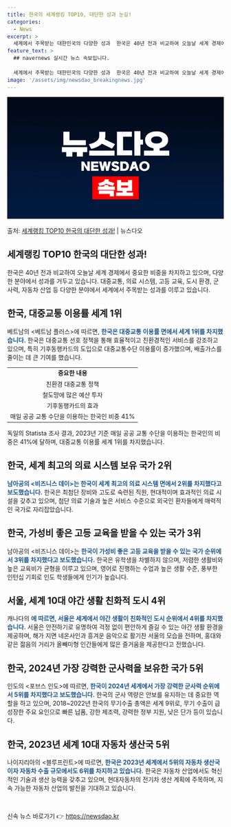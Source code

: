 ```yaml
---
title: 한국의 세계랭킹 TOP10, 대단한 성과 눈길!
categories:
  - News
excerpt: >
  세계에서 주목받는 대한민국의 다양한 성과  한국은 40년 전과 비교하여 오늘날 세계 경제에서 중요한 비중을 …
feature_text: >
  ## navernews 실시간 뉴스 속보입니다.

  세계에서 주목받는 대한민국의 다양한 성과  한국은 40년 전과 비교하여 오늘날 세계 경제에서 중요한 비중을 …
image: '/assets/img/newsdao_breakingnews.jpg'
---
```


![뉴스다오 속보](/assets/img/newsdao_breakingnews.jpg)

<p>출처: <a href="https://newsdao.kr/4184" rel="dofollow">세계랭킹 TOP10 한국의 대단한 성과!</a> | 뉴스다오</p>

<h2 data-ke-size="size26">세계랭킹 TOP10 한국의 대단한 성과!</h2>
<p data-ke-size="size16">한국은 40년 전과 비교하여 오늘날 세계 경제에서 중요한 비중을 차지하고 있으며, 다양한 분야에서 성과를 거두고 있습니다. 대중교통, 의료 시스템, 고등 교육, 도시 환경, 군사력, 자동차 산업 등 다양한 분야에서 세계에서 주목받는 성과를 이루고 있습니다.</p>
<h2 data-ke-size="size26">한국, 대중교통 이용률 세계 1위</h2>
<p data-ke-size="size16">베트남의 <베트남 플러스>에 따르면, <b><span style="color: #1a5490;">한국은 대중교통 이용률 면에서 세계 1위를 차지했습니다.</span></b> 한국은 대중교통 선호 정책을 통해 효율적이고 친환경적인 서비스를 강조하고 있으며, 특히 기후동행카드의 도입으로 대중교통수단 이용률이 증가했으며, 배출가스를 줄이는 데 큰 기여를 했습니다.</p>
<table>
	<tbody>
		<tr>
			<td style="text-align: center; height: 17px;"><b>중요한 내용</b></td>
		</tr>
		<tr>
			<td style="text-align: center; height: 17px;">친환경 대중교통 정책</td>
		</tr>
		<tr>
			<td style="text-align: center; height: 17px;">철도망에 많은 예산 투자</td>
		</tr>
		<tr>
			<td style="text-align: center; height: 17px;">기후동행카드의 효과</td>
		</tr>
		<tr>
			<td style="text-align: center; height: 17px;">매일 공공 교통 수단을 이용하는 한국인 비중 41%</td>
		</tr>
	</tbody>
</table>
<p data-ke-size="size16">독일의 Statista 조사 결과, 2023년 기준 매일 공공 교통 수단을 이용하는 한국인의 비중은 41%에 달하며, 대중교통 이용률 세계 1위를 차지했습니다.</p>
<h2 data-ke-size="size26">한국, 세계 최고의 의료 시스템 보유 국가 2위</h2>
<p data-ke-size="size16"><b><span style="color: #1a5490;">남아공의 <비즈니스 데이>는 한국이 세계 최고의 의료 시스템 면에서 2위를 차지했다고 보도했습니다.</span></b> 한국은 최첨단 장비와 고도로 숙련된 직원, 현대적이며 효과적인 의료 시설을 갖추고 있으며, 첨단 의료 기술과 높은 서비스 수준으로 외국인 환자들에게 매력적인 국가로 자리잡았습니다.</p>
<h2 data-ke-size="size26">한국, 가성비 좋은 고등 교육을 받을 수 있는 국가 3위</h2>
<p data-ke-size="size16">남아공의 <비즈니스 데이>는 <b><span style="color: #1a5490;">한국이 가성비 좋은 고등 교육을 받을 수 있는 국가 순위에서 3위를 차지했다고 보도했습니다.</span></b> 한국은 유학생을 차별하지 않으며, 저렴한 생활비와 높은 교육비가 균형을 이루고 있으며, 영어로 진행하는 수업과 높은 생활 수준, 풍부한 인턴십 기회로 인도 학생들에게 인기가 높습니다.</p>
<h2 data-ke-size="size26">서울, 세계 10대 야간 생활 친화적 도시 4위</h2>
<p data-ke-size="size16">캐나다의 <b><span style="color: #1a5490;">에 따르면, 서울은 세계에서 야간 생활이 친화적인 도시 순위에서 4위를 차지했습니다.</span></b> 서울은 안전하기로 유명하여 걱정 없이 편안하게 즐길 수 있는 야간 생활 환경을 제공하며, 해가 지면 네온사인과 흥겨운 음악으로 활기찬 서울의 모습을 전하며, 홍대와 같은 젊음의 거리가 올빼미형 인간들에게 많은 즐거움을 제공한다고 전했습니다.</p>
<h2 data-ke-size="size26">한국, 2024년 가장 강력한 군사력을 보유한 국가 5위</h2>
<p data-ke-size="size16">인도의 <포브스 인도>에 따르면, <b><span style="color: #1a5490;">한국이 2024년 세계에서 가장 강력한 군사력 순위에서 5위를 차지했다고 보도했습니다.</span></b> 한국의 군사 역량은 안보를 유지하는 데 중요한 역할을 하고 있으며, 2018~2022년 한국의 무기수출 총액은 세계 9위로, 무기 수출이 급성장한 주요 요인으로 빠른 납품, 강한 제조력, 강력한 정부 지원, 낮은 단가 등이 있습니다.</p>
<h2 data-ke-size="size26">한국, 2023년 세계 10대 자동차 생산국 5위</h2>
<p data-ke-size="size16">나이지리아의 <블루프린트>에 따르면, <b><span style="color: #1a5490;">한국은 2023년 세계에서 5위의 자동차 생산국이자 자동차 수출 규모에서도 6위를 차지하고 있습니다.</span></b> 한국은 자동차 산업에서도 혁신적인 기술과 생산 능력을 갖추고 있으며, 현대자동차의 전기차 생산 계획에 주목하며, 지속 가능한 자동차 산업의 발전을 기대하고 있습니다.</p>
<p data-ke-size="size16">&nbsp;</p> 

신속 뉴스 바로가기 👉 <a href="https://newsdao.kr" rel="dofollow">https://newsdao.kr</a>


